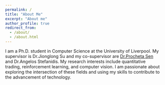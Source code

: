 ```yaml
---
permalink: /
title: "About Me"
excerpt: "About me"
author_profile: true
redirect_from: 
  - /about/
  - /about.html
---
```

I am a Ph.D. student in Computer Science at the University of Liverpool. My supervisor is Dr.Jionglong Su and my co-supervisor are [Dr.Procheta Sen](https://procheta.github.io/) and Dr.Angelos Stefanidis. My research interests include quantitative trading, reinforcement learning, and computer vision. I am passionate about exploring the intersection of these fields and using my skills to contribute to the advancement of technology.


